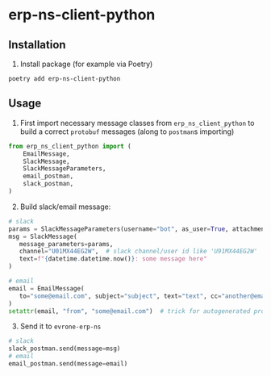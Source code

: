 # erp-ns-client-python

## Installation
1. Install package (for example via Poetry)
```shell
poetry add erp-ns-client-python
```

## Usage
1. First import necessary message classes from `erp_ns_client_python` to build 
   a correct `protobuf` messages (along to `postman`s importing)
```python
from erp_ns_client_python import (
    EmailMessage,
    SlackMessage,
    SlackMessageParameters,
    email_postman,
    slack_postman,
)
```
2. Build slack/email message:
```python
# slack
params = SlackMessageParameters(username="bot", as_user=True, attachments=[])
msg = SlackMessage(
   message_parameters=params,
   channel="U01MX44EG2W",  # slack channel/user id like 'U91MX44EG2W'
   text=f"{datetime.datetime.now()}: some message here"
)

# email
email = EmailMessage(
   to="some@email.com", subject="subject", text="text", cc="another@email.com"  # ...
)
setattr(email, "from", "some@email.com")  # trick for autogenerated protobuf classes
```
3. Send it to `evrone-erp-ns` 
```python
# slack
slack_postman.send(message=msg)
# email
email_postman.send(message=email)
```